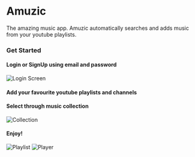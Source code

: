 # Amuzic
The amazing music app. Amuzic automatically searches and adds music from your youtube playlists.
### Get Started
#### Login or SignUp using email and password
![Login Screen](./login.png)
#### Add your favourite youtube playlists and channels
#### Select through music collection
![Collection](./collection.png)
#### Enjoy!
![Playlist](./playlist.png)
![Player](./player.png)
